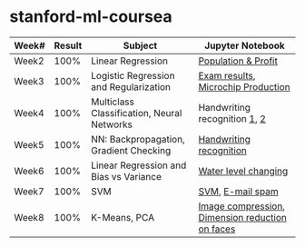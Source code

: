 # stanford-ml-coursea

| Week# | Result | Subject                                    | Jupyter Notebook                   |
|-------|--------|--------------------------------------------|------------------------------------|
| Week2 | 100%   | Linear Regression                          | [Population & Profit](https://github.com/szdani/stanford-ml-coursera/blob/master/ex1/week2_ex1.ipynb)                |
| Week3 | 100%   | Logistic Regression and Regularization     | [Exam results](https://github.com/szdani/stanford-ml-coursera/blob/master/ex2/week3_ex2.ipynb), [Microchip Production](https://github.com/szdani/stanford-ml-coursera/blob/master/ex2/week3_ex2_reg.ipynb) |
| Week4 | 100%   | Multiclass Classification, Neural Networks | Handwriting  recognition [1](https://github.com/szdani/stanford-ml-coursera/blob/master/ex3/week4_ex1.ipynb), [2](https://github.com/szdani/stanford-ml-coursera/blob/master/ex3/week4_ex2_nn.ipynb)      |
| Week5 | 100%   | NN: Backpropagation, Gradient Checking| [Handwriting  recognition ](https://github.com/szdani/stanford-ml-coursera/blob/master/ex4/week5_ex1.ipynb)     |
| Week6 | 100%   | Linear Regression and Bias vs Variance| [Water level changing](https://github.com/szdani/stanford-ml-coursera/blob/master/ex5/week6_ex1.ipynb)     |
| Week7 | 100%   | SVM | [SVM](https://github.com/szdani/stanford-ml-coursera/blob/master/ex6/week7_ex1.ipynb), [E-mail spam](https://github.com/szdani/stanford-ml-coursera/blob/master/ex6/week7_ex2.ipynb)    |
| Week8 | 100%   | K-Means, PCA | [Image compression](https://github.com/szdani/stanford-ml-coursera/blob/master/ex6/week7_ex1.ipynb), [Dimension reduction on faces](https://github.com/szdani/stanford-ml-coursera/blob/master/ex6/week7_ex2.ipynb)    |
